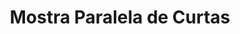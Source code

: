 ---
layout: mostra-paralela-curtas
title: Mostra Paralela de Curtas
description: Mostra Paralela de Curtas
image: logo_var/logo_var_003.png	
permalink: /mostra/paralela/curtas/
mostra_key: paralela-curtas
nav-menu: false
show_tile: false
---